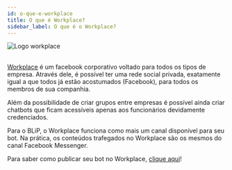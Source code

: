 ```yaml
---
id: o-que-e-workplace
title: O que é Workplace?
sidebar_label: O que é o Workplace?
---
```


![Logo workplace](/img/channels/workplace/workplace-o-que-workplace-1.png)<br><br>

[Workplace](https://www.workplace.com/) é um facebook corporativo voltado para todos os tipos de empresa. Através dele, é possível ter uma rede social privada, exatamente igual a que todos já estão acostumados (Facebook), para todos os membros de sua companhia.

Além da possibilidade de criar grupos entre empresas é possível ainda criar chatbots que ficam acessíveis apenas aos funcionários devidamente credenciados.

Para o BLiP, o Workplace funciona como mais um canal disponível para seu bot. Na prática, os conteúdos trafegados no Workplace são os mesmos do canal Facebook Messenger.

Para saber como publicar seu bot no Workplace, [clique aqui](/docs/channels/workplace/publicando-chatbot-no-workplace)!

<!-- Rating frame -->
<script type="text/javascript" src="/scripts/rating.js"></script>